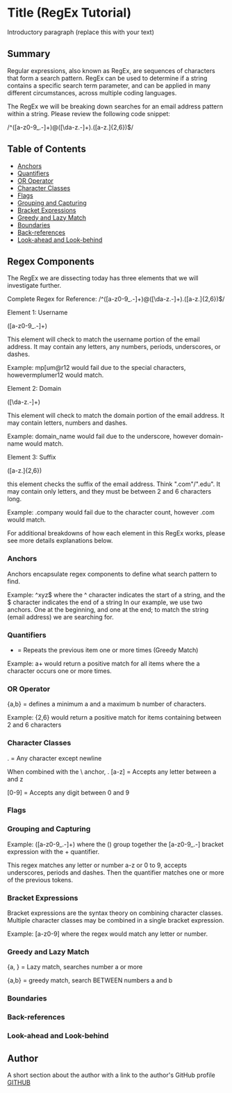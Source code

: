 # Title (RegEx Tutorial)

Introductory paragraph (replace this with your text)

## Summary
Regular expressions, also known as RegEx, are sequences of characters that form a search pattern. RegEx can be used to determine if a string contains a specific search term parameter, and can be applied in many different circumstances, across multiple coding languages.

The RegEx we will be breaking down searches for an email address pattern within a string. Please review the following code snippet:


/^([a-z0-9_\.-]+)@([\da-z\.-]+)\.([a-z\.]{2,6})$/

## Table of Contents

- [Anchors](#anchors)
- [Quantifiers](#quantifiers)
- [OR Operator](#or-operator)
- [Character Classes](#character-classes)
- [Flags](#flags)
- [Grouping and Capturing](#grouping-and-capturing)
- [Bracket Expressions](#bracket-expressions)
- [Greedy and Lazy Match](#greedy-and-lazy-match)
- [Boundaries](#boundaries)
- [Back-references](#back-references)
- [Look-ahead and Look-behind](#look-ahead-and-look-behind)

## Regex Components
The RegEx we are dissecting today has three elements that we will investigate further.

Complete Regex for Reference: /^([a-z0-9_\.-]+)@([\da-z\.-]+)\.([a-z\.]{2,6})$/

Element 1: Username

([a-z0-9_\.-]+)

This element will check to match the username portion of the email address. It may contain any letters, any numbers, periods, underscores, or dashes.

Example: mp[um@r12 would fail due to the special characters, howevermplumer12 would match.

Element 2: Domain

([\da-z\.-]+)

This element will check to match the domain portion of the email address. It may contain letters, numbers and dashes.

Example: domain_name would fail due to the underscore, however domain-name would match.

Element 3: Suffix

([a-z\.]{2,6})

this element checks the suffix of the email address. Think ".com"/".edu". It may contain only letters, and they must be between 2 and 6 characters long.

Example: .company would fail due to the character count, however .com would match.

For additional breakdowns of how each element in this RegEx works, please see more details explanations below.
### Anchors
Anchors encapsulate regex components to define what search pattern to find.

Example: ^xyz$ where the ^ character indicates the start of a string, and the $ character indicates the end of a string
In our example, we use two anchors. One at the beginning, and one at the end; to match the string (email address) we are searching for.
### Quantifiers
+ = Repeats the previous item one or more times (Greedy Match)

Example: a+ would return a positive match for all items where the a character occurs one or more times.

### OR Operator
{a,b} = defines a minimum a and a maximum b number of characters.

Example: {2,6} would return a positive match for items containing between 2 and 6 characters
### Character Classes
. = Any character except newline

When combined with the \ anchor, \.
[a-z] = Accepts any letter between a and z

[0-9] = Accepts any digit between 0 and 9
### Flags

### Grouping and Capturing
Example: ([a-z0-9_\.-]+) where the () group together the [a-z0-9_\.-] bracket expression with the + quantifier.

This regex matches any letter or number a-z or 0 to 9, accepts underscores, periods and dashes. Then the quantifier matches one or more of the previous tokens.
### Bracket Expressions
Bracket expressions are the syntax theory on combining character classes. Multiple character classes may be combined in a single bracket expression.

Example: [a-z0-9] where the regex would match any letter or number.
### Greedy and Lazy Match
{a, } = Lazy match, searches number a or more

{a,b} = greedy match, search BETWEEN numbers a and b
### Boundaries

### Back-references

### Look-ahead and Look-behind

## Author

A short section about the author with a link to the author's GitHub profile [GITHUB](#)

